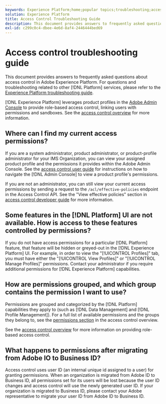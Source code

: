 ```yaml
---
keywords: Experience Platform;home;popular topics;troubleshooting;access control
solution: Experience Platform
title: Access Control Troubleshooting Guide
description: This document provides answers to frequently asked questions about access control in Adobe Experience Platform.
exl-id: c299c0c4-dbee-4e6d-8af4-2446444bed69
---
```

# Access control troubleshooting guide

This document provides answers to frequently asked questions about access control in Adobe Experience Platform. For questions and troubleshooting related to other [!DNL Platform] services, please refer to the [Experience Platform troubleshooting guide](../landing/troubleshooting.md).

[!DNL Experience Platform] leverages product profiles in the [Adobe Admin Console](https://adminconsole.adobe.com) to provide role-based access control, linking users with permissions and sandboxes.  See the [access control overview](home.md) for more information.

## Where can I find my current access permissions?

If you are a system administrator, product administrator, or product-profile administrator for your IMS Organization, you can view your assigned product profile and the permissions it provides within the Adobe Admin Console. See the [access control user guide](./ui/overview.md) for instructions on how to navigate the [!DNL Admin Console] to view a product profile's permissions.

If you are not an administrator, you can still view your current access permissions by sending a request to the `/acl/effective-policies` endpoint in the Access Control API. See the "View effective policies" section in [access control developer guide](./api/effective-policies.md) for more information.

## Some features in the [!DNL Platform] UI are not available. How is access to these features controlled by permissions?

If you do not have access permissions for a particular [!DNL Platform] feature, that feature will be hidden or greyed-out in the [!DNL Experience Platform] UI. For example, in order to view the "[!UICONTROL Profiles]" tab, you must have either the "[!UICONTROL View Profiles]" or "[!UICONTROL Manage Profiles]" permissions. Contact your administrator if you require additional permissions for [!DNL Experience Platform] capabilities.

## How are permissions grouped, and which group contains the permission I want to use?

Permissions are grouped and categorized by the [!DNL Platform] capabilities they apply to (such as [!DNL Data Management] and [!DNL Profile Management]). For a full list of available permissions and the groups they belong to, see the [permissions section](home.md#permissions) in the access control overview.

See the [access control overview](home.md) for more information on providing role-based access control.

## What happens to permissions after migrating from Adobe IO to Business ID?

Access control uses user ID (an internal unique id assigned to a user) for granting permissions. When an organization is migrated from Adobe ID to Business ID, all permissions set for its users will be lost because the user ID changes and access control will use the newly generated user ID. If your organization is migrated to Business ID, please contact your Adobe representative to migrate your user ID from Adobe ID to Business ID.
